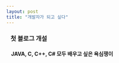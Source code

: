 ```yaml
---
layout: post
title: "개발자가 되고 싶다"
---
```


### &nbsp;&nbsp; 첫 블로그 개설
#### &nbsp;&nbsp;&nbsp; JAVA, C, C++, C# 모두 배우고 싶은 욕심쟁이
